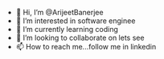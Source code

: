 - 👋 Hi, I’m @ArijeetBanerjee
- 👀 I’m interested in software enginee
- 🌱 I’m currently learning coding
- 💞️ I’m looking to collaborate on lets see
- 📫 How to reach me...follow me in linkedin

<!---
ArijeetBanerjee/ArijeetBanerjee is a ✨ special ✨ repository because its `README.md` (this file) appears on your GitHub profile.
You can click the Preview link to take a look at your changes.
--->
